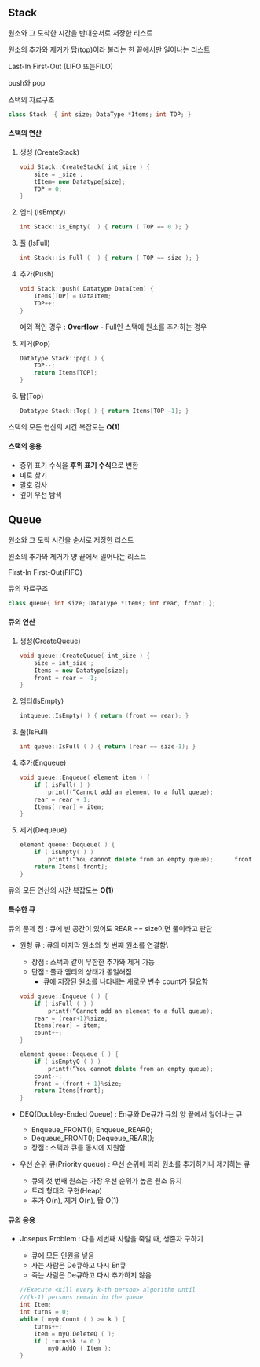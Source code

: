 ## Stack

원소와 그 도착한 시간을 반대순서로 저장한 리스트

원소의 추가와 제거가 탑(top)이라 불리는 한 끝에서만 일어나는 리스트

Last-In First-Out (LIFO 또는FILO)

push와 pop

스택의 자료구조

```c++
class Stack  { int size; DataType *Items; int TOP; }
```



#### 스택의 연산

1. 생성 (CreateStack)

   ```c++
   void Stack::CreateStack( int_size ) {
       size = _size ; 
       tItem= new Datatype[size];
       TOP = 0; 
   }
   ```

2. 엠티 (IsEmpty)

   ```c++
   int Stack::is_Empty(  ) { return ( TOP == 0 ); }
   ```

3. 풀 (IsFull)

   ```c++ 
   int Stack::is_Full (  ) { return ( TOP == size ); }
   ```

4. 추가(Push)

   ```c++ 
   void Stack::push( Datatype DataItem) {
       Items[TOP] = DataItem; 
       TOP++; 
   }
   ```

   예외 적인 경우 :  **Overflow** - Full인 스택에 원소를 추가하는 경우

5. 제거(Pop)

   ```c++ 
   Datatype Stack::pop( ) { 
       TOP--;
       return Items[TOP];
   }
   ```

6. 탑(Top)

   ```c++
   Datatype Stack::Top( ) { return Items[TOP –1]; }
   ```

스택의 모든 연산의 시간 복잡도는 **O(1)**



#### 스택의 응용

* 중위 표기 수식을 **후위 표기 수식**으로 변환
* 미로 찾기
* 괄호 검사
* 깊이 우선 탐색

## Queue

원소와 그 도착 시간을 순서로 저장한 리스트

원소의 추가와 제거가 양 끝에서 일어나는 리스트

First-In First-Out(FIFO)

큐의 자료구조

```c++
class queue{ int size; DataType *Items; int rear, front; };
```



#### 큐의 연산

1. 생성(CreateQueue)

   ```c++
   void queue::CreateQueue( int_size ) {
       size = int_size ;
       Items = new Datatype[size];
       front = rear = -1; 
   }
   ```

2. 엠티(IsEmpty)

   ```c++
   intqueue::IsEmpty( ) { return (front == rear); }
   ```

3. 풀(IsFull)

   ```c++
   int queue::IsFull ( ) { return (rear == size-1); }
   ```

4. 추가(Enqueue)

   ```c++
   void queue::Enqueue( element item ) {
       if ( isFull( ) )
           printf(“Cannot add an element to a full queue);
       rear = rear + 1; 
       Items[ rear] = item;
   }
   ```

5. 제거(Dequeue)

   ```c++
   element queue::Dequeue( ) {
       if ( isEmpty( ) ) 
           printf(“You cannot delete from an empty queue); 		front = front + 1; 
       return Items[ front];
   }
   ```

큐의 모든 연산의 시간 복잡도는 **O(1)**



#### 특수한 큐

큐의 문제 점 : 큐에 빈 공간이 있어도 REAR == size이면 풀이라고 판단

* 원형 큐 : 큐의 마지막 원소와 첫 번째 원소를 연결함\

  * 장점 : 스택과 같이 무한한 추가와 제거 가능
  * 단점 : 풀과 엠티의 상태가 동일해짐
    * 큐에 저장된 원소를 나타내는 새로운 변수 count가 필요함

  ```c++
  void queue::Enqueue ( ) { 
      if ( isFull ( ) )
          printf(“Cannot add an element to a full queue);
      rear = (rear+1)%size; 
      Items[rear] = item;
      count++; 
  }
  
  element queue::Dequeue ( ) {
      if ( isEmptyQ ( ) ) 
          printf(“You cannot delete from an empty queue);
      count--;
      front = (front + 1)%size; 
      return Items[front];
  }
  ```

* DEQ(Doubley-Ended Queue) : En큐와 De큐가 큐의 양 끝에서 일어나는 큐

  * Enqueue_FRONT(); Enqueue_REAR(); 
  * Dequeue_FRONT(); Dequeue_REAR();
  * 장점 : 스택과 큐를 동시에 지원함

* 우선 순위 큐(Priority queue) : 우선 순위에 따라 원소를 추가하거나 제거하는 큐

  * 큐의 첫 번째 원소는 가장 우선 순위가 높은 원소 유지
  * 트리 형태의 구현(Heap)
  * 추가 O(n), 제거 O(n), 탑 O(1)



#### 큐의 응용

* Josepus Problem : 다음 세번째 사람을 죽일 때, 생존자 구하기

  * 큐에 모든 인원을 넣음
  * 사는 사람은 De큐하고 다시 En큐
  * 죽는 사람은 De큐하고 다시 추가하지 않음

  ```c++
  //Execute <kill every k-th person> algorithm until
  //(k-1) persons remain in the queue
  int Item; 
  int turns = 0; 
  while ( myQ.Count ( ) >= k ) {
      turns++;
      Item = myQ.DeleteQ ( );
      if ( turns%k != 0 ) 
          myQ.AddQ ( Item );
  }
  ```
